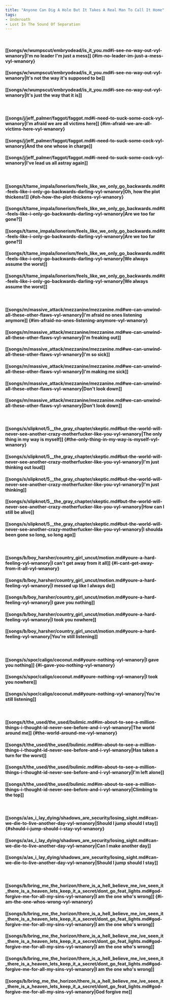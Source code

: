 ```yaml
---
title: "Anyone Can Dig A Hole But It Takes A Real Man To Call It Home"
tags:
- Underoath
- Lost In The Sound Of Separation
---
```

&nbsp;
#### [[songs/w/wumpscut/embryodead/is_it_you.md#i-see-no-way-out-vyl-wnanory|I'm no leader I'm just a mess]] {#im-no-leader-im-just-a-mess-vyl-wnanory}
#### [[songs/w/wumpscut/embryodead/is_it_you.md#i-see-no-way-out-vyl-wnanory|It's not the way it's supposed to be]]
#### [[songs/w/wumpscut/embryodead/is_it_you.md#i-see-no-way-out-vyl-wnanory|It's just the way that it is]]
&nbsp;
#### [[songs/j/jeff_palmer/faggot/faggot.md#i-need-to-suck-some-cock-vyl-wnanory|I'm afraid we are all victims here]] {#im-afraid-we-are-all-victims-here-vyl-wnanory}
#### [[songs/j/jeff_palmer/faggot/faggot.md#i-need-to-suck-some-cock-vyl-wnanory|And the one whose in charge]]
#### [[songs/j/jeff_palmer/faggot/faggot.md#i-need-to-suck-some-cock-vyl-wnanory|I've lead us all astray again]]
&nbsp;
#### [[songs/t/tame_impala/lonerism/feels_like_we_only_go_backwards.md#it-feels-like-i-only-go-backwards-darling-vyl-wnanory|Oh, how the plot thickens!]] {#oh-how-the-plot-thickens-vyl-wnanory}
#### [[songs/t/tame_impala/lonerism/feels_like_we_only_go_backwards.md#it-feels-like-i-only-go-backwards-darling-vyl-wnanory|Are we too far gone?]]
#### [[songs/t/tame_impala/lonerism/feels_like_we_only_go_backwards.md#it-feels-like-i-only-go-backwards-darling-vyl-wnanory|Are we too far gone?]]
#### [[songs/t/tame_impala/lonerism/feels_like_we_only_go_backwards.md#it-feels-like-i-only-go-backwards-darling-vyl-wnanory|We always assume the worst]]
#### [[songs/t/tame_impala/lonerism/feels_like_we_only_go_backwards.md#it-feels-like-i-only-go-backwards-darling-vyl-wnanory|We always assume the worst]]
&nbsp;
#### [[songs/m/massive_attack/mezzanine/mezzanine.md#we-can-unwind-all-these-other-flaws-vyl-wnanory|I'm afraid no ones listening anymore]] {#im-afraid-no-ones-listening-anymore-vyl-wnanory}
#### [[songs/m/massive_attack/mezzanine/mezzanine.md#we-can-unwind-all-these-other-flaws-vyl-wnanory|I'm freaking out]]
#### [[songs/m/massive_attack/mezzanine/mezzanine.md#we-can-unwind-all-these-other-flaws-vyl-wnanory|I'm so sick]]
#### [[songs/m/massive_attack/mezzanine/mezzanine.md#we-can-unwind-all-these-other-flaws-vyl-wnanory|I'm making me sick]]
#### [[songs/m/massive_attack/mezzanine/mezzanine.md#we-can-unwind-all-these-other-flaws-vyl-wnanory|Don't look down]]
#### [[songs/m/massive_attack/mezzanine/mezzanine.md#we-can-unwind-all-these-other-flaws-vyl-wnanory|Don't look down]]
&nbsp;
#### [[songs/s/slipknot/5__the_gray_chapter/skeptic.md#but-the-world-will-never-see-another-crazy-motherfucker-like-you-vyl-wnanory|The only thing in my way is myself]] {#the-only-thing-in-my-way-is-myself-vyl-wnanory}
#### [[songs/s/slipknot/5__the_gray_chapter/skeptic.md#but-the-world-will-never-see-another-crazy-motherfucker-like-you-vyl-wnanory|I'm just thinking out loud]]
#### [[songs/s/slipknot/5__the_gray_chapter/skeptic.md#but-the-world-will-never-see-another-crazy-motherfucker-like-you-vyl-wnanory|I'm just thinking]]
#### [[songs/s/slipknot/5__the_gray_chapter/skeptic.md#but-the-world-will-never-see-another-crazy-motherfucker-like-you-vyl-wnanory|How can I still be alive]]
#### [[songs/s/slipknot/5__the_gray_chapter/skeptic.md#but-the-world-will-never-see-another-crazy-motherfucker-like-you-vyl-wnanory|I shoulda been gone so long, so long ago]]
&nbsp;
#### [[songs/b/boy_harsher/country_girl_uncut/motion.md#youre-a-hard-feeling-vyl-wnanory|I can't get away from it all]] {#i-cant-get-away-from-it-all-vyl-wnanory}
#### [[songs/b/boy_harsher/country_girl_uncut/motion.md#youre-a-hard-feeling-vyl-wnanory|I messed up like I always do]]
#### [[songs/b/boy_harsher/country_girl_uncut/motion.md#youre-a-hard-feeling-vyl-wnanory|I gave you nothing]]
#### [[songs/b/boy_harsher/country_girl_uncut/motion.md#youre-a-hard-feeling-vyl-wnanory|I took you nowhere]]
#### [[songs/b/boy_harsher/country_girl_uncut/motion.md#youre-a-hard-feeling-vyl-wnanory|You're still listening]]
&nbsp;
#### [[songs/s/spor/caligo/coconut.md#youre-nothing-vyl-wnanory|I gave you nothing]] {#i-gave-you-nothing-vyl-wnanory}
#### [[songs/s/spor/caligo/coconut.md#youre-nothing-vyl-wnanory|I took you nowhere]]
#### [[songs/s/spor/caligo/coconut.md#youre-nothing-vyl-wnanory|You're still listening]]
&nbsp;
#### [[songs/t/the_used/the_used/bulimic.md#im-about-to-see-a-million-things-i-thought-id-never-see-before-and-i-vyl-wnanory|The world around me]] {#the-world-around-me-vyl-wnanory}
#### [[songs/t/the_used/the_used/bulimic.md#im-about-to-see-a-million-things-i-thought-id-never-see-before-and-i-vyl-wnanory|Has taken a turn for the worst]]
#### [[songs/t/the_used/the_used/bulimic.md#im-about-to-see-a-million-things-i-thought-id-never-see-before-and-i-vyl-wnanory|I'm left alone]]
#### [[songs/t/the_used/the_used/bulimic.md#im-about-to-see-a-million-things-i-thought-id-never-see-before-and-i-vyl-wnanory|Climbing to the top]]
&nbsp;
#### [[songs/a/as_i_lay_dying/shadows_are_security/losing_sight.md#can-we-die-to-live-another-day-vyl-wnanory|Should I jump should I stay]] {#should-i-jump-should-i-stay-vyl-wnanory}
#### [[songs/a/as_i_lay_dying/shadows_are_security/losing_sight.md#can-we-die-to-live-another-day-vyl-wnanory|Can I make another day]]
#### [[songs/a/as_i_lay_dying/shadows_are_security/losing_sight.md#can-we-die-to-live-another-day-vyl-wnanory|Should I jump should I stay]]
&nbsp;
#### [[songs/b/bring_me_the_horizon/there_is_a_hell_believe_me_ive_seen_it_there_is_a_heaven_lets_keep_it_a_secret/dont_go_feat_lights.md#god-forgive-me-for-all-my-sins-vyl-wnanory|I am the one who's wrong]] {#i-am-the-one-whos-wrong-vyl-wnanory}
#### [[songs/b/bring_me_the_horizon/there_is_a_hell_believe_me_ive_seen_it_there_is_a_heaven_lets_keep_it_a_secret/dont_go_feat_lights.md#god-forgive-me-for-all-my-sins-vyl-wnanory|I am the one who's wrong]]
#### [[songs/b/bring_me_the_horizon/there_is_a_hell_believe_me_ive_seen_it_there_is_a_heaven_lets_keep_it_a_secret/dont_go_feat_lights.md#god-forgive-me-for-all-my-sins-vyl-wnanory|I am the one who's wrong]]
#### [[songs/b/bring_me_the_horizon/there_is_a_hell_believe_me_ive_seen_it_there_is_a_heaven_lets_keep_it_a_secret/dont_go_feat_lights.md#god-forgive-me-for-all-my-sins-vyl-wnanory|I am the one who's wrong]]
#### [[songs/b/bring_me_the_horizon/there_is_a_hell_believe_me_ive_seen_it_there_is_a_heaven_lets_keep_it_a_secret/dont_go_feat_lights.md#god-forgive-me-for-all-my-sins-vyl-wnanory|God forgive me]]
